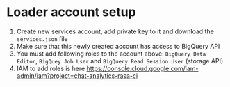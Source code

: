# Loader account setup

1. Create new services account, add private key to it and download the `services.json` file
2. Make sure that this newly created account has access to BigQuery API
3. You must add following roles to the account above: `BigQuery Data Editor`, `BigQuey Job User` and `BigQuery Read Session User` (storage API)
4. IAM to add roles is here https://console.cloud.google.com/iam-admin/iam?project=chat-analytics-rasa-ci
